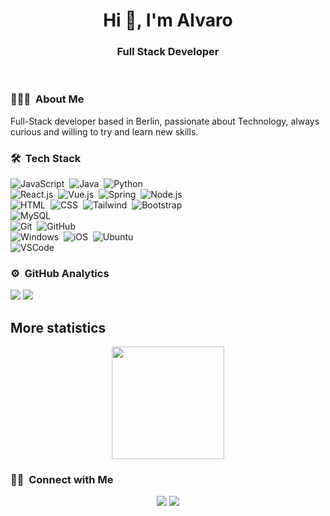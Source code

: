 <h1 align="center">Hi 👋, I'm Alvaro</h1>
<h3 align="center">Full Stack Developer</h3>

<br>

### 👨🏻‍💻 &nbsp;About Me

Full-Stack developer based in Berlin, passionate about Technology, always curious and willing to try and learn new skills.
<br>

### 🛠 &nbsp;Tech Stack

![JavaScript](https://img.shields.io/badge/-JavaScript-05122A?style=flat&logo=javascript)&nbsp;
![Java](https://img.shields.io/badge/-Java-05122A?style=flat&logo=Java&logoColor=FFA518)&nbsp;
![Python](https://img.shields.io/badge/-Python-05122A?style=flat&logo=python)&nbsp;<br>
![React.js](https://img.shields.io/badge/-React-05122A?style=flat&logo=react)&nbsp;
![Vue.js](https://img.shields.io/badge/-Vue.js-05122A?style=flat&logo=vue.js)&nbsp;
![Spring](https://img.shields.io/badge/-Spring-05122A?style=flat&logo=spring)&nbsp;
![Node.js](https://img.shields.io/badge/-Node.js-05122A?style=flat&logo=node.js)&nbsp;<br>
![HTML](https://img.shields.io/badge/-HTML-05122A?style=flat&logo=HTML5)&nbsp;
![CSS](https://img.shields.io/badge/-CSS-05122A?style=flat&logo=CSS3&logoColor=1572B6)&nbsp;
![Tailwind](https://img.shields.io/badge/-Tailwind_CSS-05122A?style=flat&logo=tailwind-css)&nbsp;
![Bootstrap](https://img.shields.io/badge/-Bootstrap-05122A?style=flat&logo=bootstrap&logoColor=563D7C)<br>
![MySQL](https://img.shields.io/badge/-MySQL-05122A?style=flat&logo=mysql)&nbsp;<br>
![Git](https://img.shields.io/badge/-Git-05122A?style=flat&logo=git)&nbsp;
![GitHub](https://img.shields.io/badge/-GitHub-05122A?style=flat&logo=github)&nbsp;<br>
![Windows](https://img.shields.io/badge/-Windows-05122A?style=flat&logo=windows)&nbsp;
![iOS](https://img.shields.io/badge/-iOS-05122A?style=flat&logo=ios)&nbsp;
![Ubuntu](https://img.shields.io/badge/-Ubuntu-05122A?style=flat&logo=ubuntu)&nbsp;<br>
![VSCode](https://img.shields.io/badge/-Visual%20Studio%20Code-05122A?style=flat&logo=visual-studio-code&logoColor=007ACC)&nbsp;

### ⚙️ &nbsp;GitHub Analytics

![](https://github-profile-summary-cards.vercel.app/api/cards/repos-per-language?username=Alvaro-c&theme=github_dark)
![](https://github-profile-summary-cards.vercel.app/api/cards/most-commit-language?username=Alvaro-c&theme=github_dark)

## More statistics

<p align="center">
<a href="https://github.com/Alvaro-c">
    <img height="180em" src="https://github-readme-stats-eight-theta.vercel.app/api?username=Alvaro-c&show_icons=true&theme=algolia&include_all_commits=true&count_private=true"/>

</a>
</p>

### 🤝🏻 &nbsp;Connect with Me

<p align="center">
<a href="https://www.linkedin.com/in/alvaro-canas/?locale=en_US"><img src="https://img.shields.io/badge/-Alvaro%20C%20-0077B5?style=flat&logo=Linkedin&logoColor=white"/></a>
<a href="mailto:alvarocanasboal@gmail.com"><img src="https://img.shields.io/badge/-alvarocanasboal@gmail.com-D14836?style=flat&logo=Gmail&logoColor=white"/></a>
</p>
